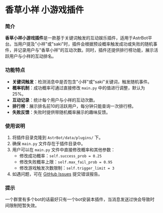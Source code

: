# 香草小祥 小游戏插件

### 简介

**香草小祥小游戏插件**是一款基于关键词触发的互动娱乐插件，适用于AstrBot平台。当用户提及"小祥"或"saki"时，插件会根据预设概率触发成功或失败的随机事件，并记录用户与"香草小祥"的互动次数。同时，插件还提供排行榜功能，展示活跃用户与小祥的互动排名。

### 功能特点

- **关键词触发**：检测消息中是否包含"小祥"或"saki"关键词，触发随机事件。
- **概率机制**：成功概率可通过直接修改 `main.py` 中的值进行调整，默认为25%。
- **互动记录**：统计每个用户与小祥的互动次数。
- **排行榜**：展示排名前10的活跃用户，每分钟只能查询一次排行榜。
- **失败反馈**：失败时提供带随机概率展示的趣味反馈。

### 使用说明

1. 将插件目录克隆到 `AstrBot/data/plugins/` 下。
2. 确保 `main.py` 文件存在于插件目录中。
3. 用户可以在 `main.py` 文件中直接修改概率和其他参数：
   - 修改成功概率：`self.success_prob = 0.25`
   - 修改失败概率上限：`self.max_fail_prob = 0.95`
   - 修改游戏触发次数限制：`self.trigger_limit = 3`
4. 如遇问题，可在 [GitHub Issues](https://github.com/oyxning/astrbot_plugin_sakisaki/issues) 提交错误报告。

### 提示
一个群里有多个bot的话最好只有一个bot安装本插件，当消息发送过快会导致时间限制短暂失效。
